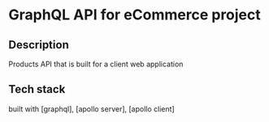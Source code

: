 # GraphQL API for eCommerce project

## Description
Products API that is built for a client web application 

## Tech stack
built with [graphql], [apollo server], [apollo client]



